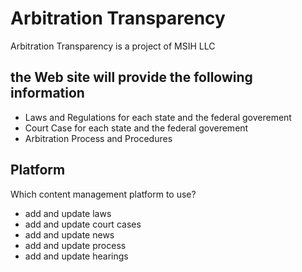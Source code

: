 # Arbitration Transparency

Arbitration Transparency is a project of MSIH LLC

## the Web site will provide the following information

- Laws and Regulations for each state and the federal goverement
- Court Case for each state and the federal goverement
- Arbitration Process and Procedures

## Platform

Which content management platform to use?

- add and update laws
- add and update court cases
- add and update news
- add and update process
- add and update hearings
